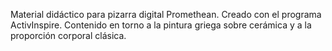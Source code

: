 Material didáctico para pizarra digital Promethean.
Creado con el programa ActivInspire.
Contenido en torno a la pintura griega sobre cerámica y a la proporción corporal clásica.
